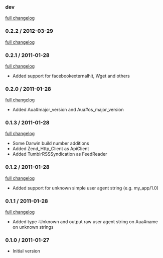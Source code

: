 ### dev

[full changelog](http://github.com/yolk/aua/compare/v0.2.2...master)

### 0.2.2 / 2012-03-29

[full changelog](http://github.com/yolk/aua/compare/v0.2.1...v0.2.2)

### 0.2.1 / 2011-01-28

[full changelog](http://github.com/yolk/aua/compare/v0.2.0...v0.2.1)

* Added support for facebookexternalhit, Wget and others

### 0.2.0 / 2011-01-28

[full changelog](http://github.com/yolk/aua/compare/v0.1.3...v0.2.0)

* Added Aua#major_version and Aua#os_major_version

### 0.1.3 / 2011-01-28

[full changelog](http://github.com/yolk/aua/compare/v0.1.2...v0.1.3)

* Some Darwin build number additions
* Added Zend_Http_Client as ApiClient
* Added TumblrRSSSyndication as FeedReader

### 0.1.2 / 2011-01-28

[full changelog](http://github.com/yolk/aua/compare/v0.1.1...v0.1.2)

* Added support for unknown simple user agent string (e.g. my_app/1.0)

### 0.1.1 / 2011-01-28

[full changelog](http://github.com/yolk/aua/compare/v0.1.0...v0.1.1)

* Added type :Unknown and output raw user agent string on Aua#name on unknown strings

### 0.1.0 / 2011-01-27

* Initial version
